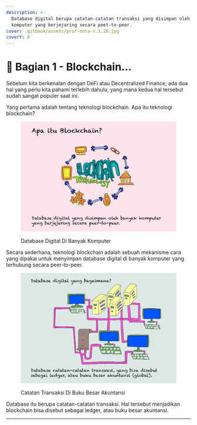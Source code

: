 ```yaml
---
description: >-
  Database digital berupa catatan-catatan transaksi yang disimpan oleh banyak
  komputer yang berjejaring secara peet-to-peer.
cover: .gitbook/assets/prof-nota-v.1.20.jpg
coverY: 0
---
```


# 🔏 Bagian 1 - Blockchain...

Sebelum kita berkenalan dengan DeFi atau Decentralized Finance, ada dua hal yang perlu kita pahami terlebih dahulu, yang mana kedua hal tersebut sudah sangat populer saat ini.

Yang pertama adalah tentang teknologi blockchain. Apa itu teknologi blockchain?

<figure><img src=".gitbook/assets/pdf-03.jpg" alt=""><figcaption><p>Database Digital Di Banyak Komputer</p></figcaption></figure>

Secara sederhana, teknologi blockchain adalah sebuah mekanisme cara yang dipakai untuk menyimpan database digital di banyak komputer yang terhubung secara peer-to-peer.

<figure><img src=".gitbook/assets/pdf-04.jpg" alt=""><figcaption><p>Catatan Transaksi Di Buku Besar Akuntansi</p></figcaption></figure>

Database itu berupa catatan-catatan transaksi. Hal tersebut menjadikan blockchain bisa disebut sebagai ledger, atau buku besar akuntansi.

***
